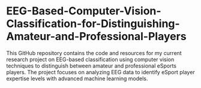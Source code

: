 # EEG-Based-Computer-Vision-Classification-for-Distinguishing-Amateur-and-Professional-Players

This GitHub repository contains the code and resources for my current research project on EEG-based classification using computer vision techniques to distinguish between amateur and professional eSports players. The project focuses on analyzing EEG data to identify eSport player expertise levels with advanced machine learning models.
